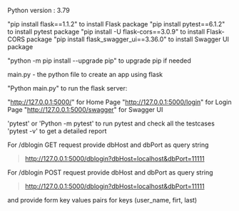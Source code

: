 Python version : 3.79

"pip install flask==1.1.2"              to install Flask package
"pip install pytest==6.1.2"             to install pytest package
"pip install -U flask-cors==3.0.9"      to install Flask-CORS package
"pip install flask_swagger_ui==3.36.0"  to install Swagger UI package

"python -m pip install --upgrade pip"   to upgrade pip if needed


main.py - the python file to create an app using flask

"Python main.py" to run the flask server: 

"http://127.0.0.1:5000/"            for Home Page
"http://127.0.0.1:5000/login"       for Login Page
"http://127.0.0.1:5000/swagger"     for Swagger UI



'pytest' or 'Python -m pytest' to run pytest and check all the testcases
'pytest -v' to get a detailed report


For /dblogin GET request provide dbHost and dbPort as query string
> http://127.0.0.1:5000/dblogin?dbHost=localhost&dbPort=11111

For /dblogin POST request provide dbHost and dbPort as query string 
> http://127.0.0.1:5000/dblogin?dbHost=localhost&dbPort=11111

and provide form key values pairs for keys (user_name, firt, last)




